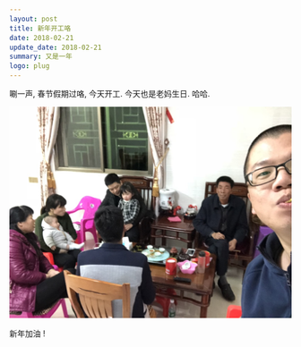 ```yaml
---
layout: post
title: 新年开工咯
date: 2018-02-21
update_date: 2018-02-21
summary: 又是一年
logo: plug
---
```


唰一声, 春节假期过咯, 今天开工. 今天也是老妈生日. 哈哈.

![全家福](/assets/img/2018-02-21/UNADJUSTEDNONRAW_thumb_a2c.jpg)

新年加油 !
